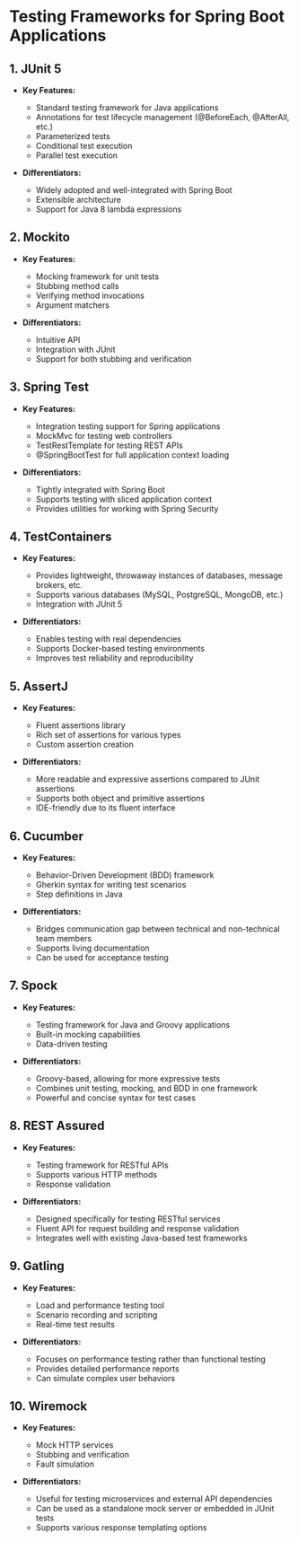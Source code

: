 
# Testing Frameworks for Spring Boot Applications

## 1. JUnit 5

- **Key Features:**
	- Standard testing framework for Java applications
	- Annotations for test lifecycle management (@BeforeEach, @AfterAll, etc.)
	- Parameterized tests
	- Conditional test execution
	- Parallel test execution

- **Differentiators:**
	- Widely adopted and well-integrated with Spring Boot
	- Extensible architecture
	- Support for Java 8 lambda expressions

## 2. Mockito

- **Key Features:**
	- Mocking framework for unit tests
	- Stubbing method calls
	- Verifying method invocations
	- Argument matchers

- **Differentiators:**
	- Intuitive API
	- Integration with JUnit
	- Support for both stubbing and verification

## 3. Spring Test

- **Key Features:**
	- Integration testing support for Spring applications
	- MockMvc for testing web controllers
	- TestRestTemplate for testing REST APIs
	- @SpringBootTest for full application context loading

- **Differentiators:**
	- Tightly integrated with Spring Boot
	- Supports testing with sliced application context
	- Provides utilities for working with Spring Security

## 4. TestContainers

- **Key Features:**
	- Provides lightweight, throwaway instances of databases, message brokers, etc.
	- Supports various databases (MySQL, PostgreSQL, MongoDB, etc.)
	- Integration with JUnit 5

- **Differentiators:**
	- Enables testing with real dependencies
	- Supports Docker-based testing environments
	- Improves test reliability and reproducibility

## 5. AssertJ

- **Key Features:**
	- Fluent assertions library
	- Rich set of assertions for various types
	- Custom assertion creation

- **Differentiators:**
	- More readable and expressive assertions compared to JUnit assertions
	- Supports both object and primitive assertions
	- IDE-friendly due to its fluent interface

## 6. Cucumber

- **Key Features:**
	- Behavior-Driven Development (BDD) framework
	- Gherkin syntax for writing test scenarios
	- Step definitions in Java

- **Differentiators:**
	- Bridges communication gap between technical and non-technical team members
	- Supports living documentation
	- Can be used for acceptance testing

## 7. Spock

- **Key Features:**
	- Testing framework for Java and Groovy applications
	- Built-in mocking capabilities
	- Data-driven testing

- **Differentiators:**
	- Groovy-based, allowing for more expressive tests
	- Combines unit testing, mocking, and BDD in one framework
	- Powerful and concise syntax for test cases

## 8. REST Assured

- **Key Features:**
	- Testing framework for RESTful APIs
	- Supports various HTTP methods
	- Response validation

- **Differentiators:**
	- Designed specifically for testing RESTful services
	- Fluent API for request building and response validation
	- Integrates well with existing Java-based test frameworks

## 9. Gatling

- **Key Features:**
	- Load and performance testing tool
	- Scenario recording and scripting
	- Real-time test results

- **Differentiators:**
	- Focuses on performance testing rather than functional testing
	- Provides detailed performance reports
	- Can simulate complex user behaviors

## 10. Wiremock

- **Key Features:**
	- Mock HTTP services
	- Stubbing and verification
	- Fault simulation

- **Differentiators:**
	- Useful for testing microservices and external API dependencies
	- Can be used as a standalone mock server or embedded in JUnit tests
	- Supports various response templating options